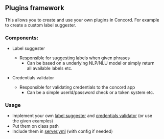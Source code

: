 ## Plugins framework

This allows you to create and use your own plugins in Concord.
For example to create a custom label suggester.

### Components: 

* Label suggester
  * Responsible for suggesting labels when given phrases
    * Can be based on a underlying NLP/NLU model or simply return all available labels etc.
  
* Credentials validator
  * Responsible for validating credentials to the concord app
    * Can be a simple userId/password check or a token system etc.

### Usage

* Implement your own [label suggester](src/main/java/com/rabidgremlin/concord/plugin/LabelSuggester.java) and [credentials validator](src/main/java/com/rabidgremlin/concord/plugin/CredentialsValidator.java) (or use the given examples)
* Put them on class path
* Include them in [server.yml](../server/src/main/yml/server.yml) (with config if needed)